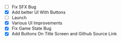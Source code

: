 -   [ ] Fix SFX Bug
-   [x] Add better UI With Buttons
-   [ ] Launch
-   [x] Various UI Improvements
-   [x] Fix Game State Bug
-   [x] Add Buttons On Title Screen and Github Source Link
